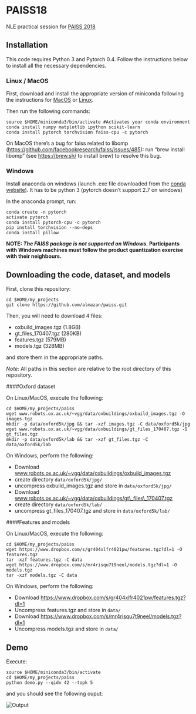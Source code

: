 # PAISS18
NLE practical session for [PAISS 2018](https://project.inria.fr/paiss/)

## Installation

This code requires Python 3 and Pytorch 0.4. Follow the instructions below to install all the necessary dependencies. 

### Linux / MacOS

First, download and install the appropriate version of miniconda following the instructions for [MacOS](https://conda.io/docs/user-guide/install/macos.html) or [Linux](https://conda.io/docs/user-guide/install/linux.html).

Then run the following commands:

```
source $HOME/miniconda3/bin/activate #Activates your conda environment
conda install numpy matplotlib ipython scikit-learn
conda install pytorch torchvision faiss-cpu -c pytorch
```

On MacOS there’s a bug for faiss related to libomp (https://github.com/facebookresearch/faiss/issues/485): run “brew install libomp”  (see https://brew.sh/ to install brew) to resolve this bug.

### Windows

Install anaconda on windows (launch .exe file downloaded from the [conda website](https://conda.io/docs/user-guide/install/windows.html)). It has to be python 3 (pytorch doesn’t support 2.7 on windows)

In the anaconda prompt, run:

```
conda create -n pytorch
activate pytorch
conda install pytorch-cpu -c pytorch
pip install torchvision --no-deps
conda install pillow
```

**NOTE: _The FAISS package is not supported on Windows._ Participants with Windows machines must follow the product quantization exercise with their neighbours.**

## Downloading the code, dataset, and models

First, clone this repository:

```
cd $HOME/my_projects
git clone https://github.com/almazan/paiss.git
```

Then, you will need to download 4 files:

- oxbuild_images.tgz (1.8GB)
- gt\_files\_170407.tgz (280KB)
- features.tgz (579MB)
- models.tgz (328MB)

and store them in the appropriate paths.

_Note:_ All paths in this section are relative to the root directory of this repository.

####Oxford dataset

On Linux/MacOS, execute the following:

```
cd $HOME/my_projects/paiss
wget www.robots.ox.ac.uk/~vgg/data/oxbuildings/oxbuild_images.tgz -O images.tgz
mkdir -p data/oxford5k/jpg && tar -xzf images.tgz -C data/oxford5k/jpg
wget www.robots.ox.ac.uk/~vgg/data/oxbuildings/gt_files_170407.tgz -O gt_files.tgz
mkdir -p data/oxford5k/lab && tar -xzf gt_files.tgz -C data/oxford5k/lab
```

On Windows, perform the following:

- Download www.robots.ox.ac.uk/~vgg/data/oxbuildings/oxbuild_images.tgz
- create directory `data/oxford5k/jpg/`
- uncompress oxbuild_images.tgz and store in `data/oxford5k/jpg/`
- Download www.robots.ox.ac.uk/~vgg/data/oxbuildings/gt\_files\_170407.tgz
- create directory `data/oxford5k/lab/`
- uncompress gt\_files\_170407.tgz and store in `data/oxford5k/lab/`

####Features and models

On Linux/MacOS, execute the following:

```
cd $HOME/my_projects/paiss
wget https://www.dropbox.com/s/gr404xlfr4021pw/features.tgz?dl=1 -O features.tgz
tar -xzf features.tgz -C data
wget https://www.dropbox.com/s/mr4risqu7t9neel/models.tgz?dl=1 -O models.tgz
tar -xzf models.tgz -C data
```

On Windows, perform the following:

- Download https://www.dropbox.com/s/gr404xlfr4021pw/features.tgz?dl=1
- Uncompress features.tgz and store in `data/`
- Download https://www.dropbox.com/s/mr4risqu7t9neel/models.tgz?dl=1
- Uncompress models.tgz and store in `data/`


## Demo

Execute:

```
source $HOME/miniconda3/bin/activate
cd $HOME/my_projects/paiss
python demo.py --qidx 42 --topk 5 
```

and you should see the following ouput:

![Output](https://www.dropbox.com/s/pgboc4yrehvdsh7/out.png?raw=1)
